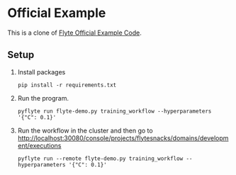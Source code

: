 # Official Example

This is a clone of [Flyte Official Example Code](https://docs.flyte.org/projects/cookbook/en/latest/index.html#creating-a-workflow).

## Setup

1. Install packages

   ```shell
   pip install -r requirements.txt
   ```
   
1. Run the program.

   ```shell
   pyflyte run flyte-demo.py training_workflow --hyperparameters '{"C": 0.1}'
   ```

1. Run the workflow in the cluster and then go to <http://localhost:30080/console/projects/flytesnacks/domains/development/executions>

   ```shell
   pyflyte run --remote flyte-demo.py training_workflow --hyperparameters '{"C": 0.1}'
   ```
